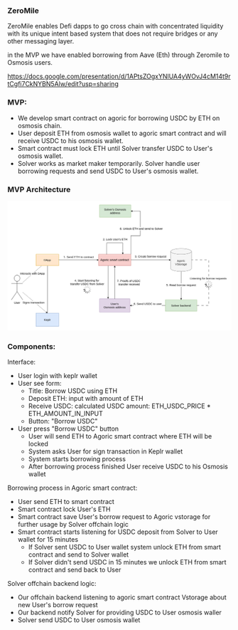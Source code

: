 ### ZeroMile

ZeroMile enables Defi dapps to go cross chain with concentrated liquidity with its unique intent based system that does not require bridges or any other messaging layer.

in the MVP we have enabled borrowing from Aave (Eth) through Zeromile to Osmosis users.

https://docs.google.com/presentation/d/1APtsZOgxYNlUA4yWOvJ4cM14t9rtCgfi7CkNYBN5Alw/edit?usp=sharing

### MVP:
- We develop smart contract on agoric for borrowing USDC by ETH on osmosis chain.
- User deposit ETH from osmosis wallet to agoric smart contract and will receive USDC to his osmosis wallet.
- Smart contract must lock ETH until Solver transfer USDC to User's osmosis wallet.
- Solver works as market maker temporarily. Solver handle user borrowing requests and send USDC to User's osmosis wallet.

### MVP Architecture

![MVP Architecture](./architecture.png)

### Components:

Interface:
- User login with keplr wallet
- User see form:
    - Title: Borrow USDC using ETH
    - Deposit ETH: input with amount of ETH
    - Receive USDC: calculated USDC amount: ETH_USDC_PRICE * ETH_AMOUNT_IN_INPUT
    - Button: "Borrow USDC"
- User press "Borrow USDC" button
    - User will send ETH to Agoric smart contract where ETH will be locked
    - System asks User for sign transaction in Keplr wallet
    - System starts borrowing process
    - After borrowing process finished User receive USDC to his Osmosis wallet

Borrowing process in Agoric smart contract:
- User send ETH to smart contract
- Smart contract lock User's ETH
- Smart contract save User's borrow request to Agoric vstorage for further usage by Solver offchain logic
- Smart contract starts listening for USDC deposit from Solver to User wallet for 15 minutes
    - If Solver sent USDC to User wallet system unlock ETH from smart contract and send to Solver wallet
    - If Solver didn't send USDC in 15 minutes we unlock ETH from smart contract and send back to User

Solver offchain backend logic:
- Our offchain backend listening to agoric smart contract Vstorage about new User's borrow request
- Our backend notify Solver for providing USDC to User osmosis waller
- Solver send USDC to User osmosis wallet



